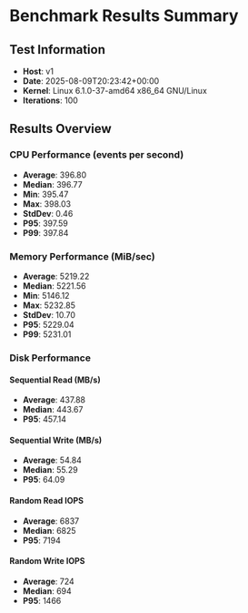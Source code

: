 # Benchmark Results Summary

## Test Information
- **Host**: v1
- **Date**: 2025-08-09T20:23:42+00:00
- **Kernel**: Linux 6.1.0-37-amd64 x86_64 GNU/Linux
- **Iterations**: 100

## Results Overview

### CPU Performance (events per second)
- **Average**: 396.80
- **Median**: 396.77
- **Min**: 395.47
- **Max**: 398.03
- **StdDev**: 0.46
- **P95**: 397.59
- **P99**: 397.84

### Memory Performance (MiB/sec)
- **Average**: 5219.22
- **Median**: 5221.56
- **Min**: 5146.12
- **Max**: 5232.85
- **StdDev**: 10.70
- **P95**: 5229.04
- **P99**: 5231.01

### Disk Performance

#### Sequential Read (MB/s)
- **Average**: 437.88
- **Median**: 443.67
- **P95**: 457.14

#### Sequential Write (MB/s)
- **Average**: 54.84
- **Median**: 55.29
- **P95**: 64.09

#### Random Read IOPS
- **Average**: 6837
- **Median**: 6825
- **P95**: 7194

#### Random Write IOPS
- **Average**: 724
- **Median**: 694
- **P95**: 1466
